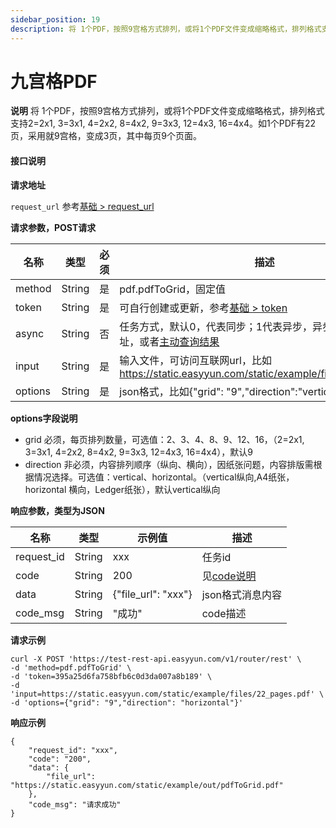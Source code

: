 ```yaml
---
sidebar_position: 19
description: 将 1个PDF，按照9宫格方式排列，或将1个PDF文件变成缩略格式，排列格式支持2=2x1, 3=3x1, 4=2x2, 8=4x2, 9=3x3, 12=4x3, 16=4x4。如1个PDF有22页，采用就9宫格，变成3页，其中每页9个页面。
---
```


# 九宫格PDF


**说明**
将 1个PDF，按照9宫格方式排列，或将1个PDF文件变成缩略格式，排列格式支持2=2x1, 3=3x1, 4=2x2, 8=4x2, 9=3x3, 12=4x3, 16=4x4。如1个PDF有22页，采用就9宫格，变成3页，其中每页9个页面。


#### 接口说明

**请求地址**

`request_url` 参考[基础 > request_url](/docs/api/base#request-url)

**请求参数，POST请求**

| 名称 | 类型 | 必须 | 描述 |
| --- | --- | --- | --- |
| method | String | 是 | pdf.pdfToGrid，固定值 |
| token | String | 是 | 可自行创建或更新，参考[基础 > token](/docs/api/base#token)|
| async | String | 否 | 任务方式，默认0，代表同步；1代表异步，异步需要设置回调地址，或者[主动查询结果](/docs/api/pdf.task-result) |
| input | String | 是 | 输入文件，可访问互联网url，比如 https://static.easyyun.com/static/example/files/22_pages.pdf  |
| options | String | 是 | json格式，比如{"grid": "9","direction":"vertical"} |

**options字段说明**

- grid 必须，每页排列数量，可选值：2、3、4、8、9、12、16，（2=2x1, 3=3x1, 4=2x2, 8=4x2, 9=3x3, 12=4x3, 16=4x4），默认9
- direction 非必须，内容排列顺序（纵向、横向），因纸张问题，内容排版需根据情况选择。可选值：vertical、horizontal。（vertical纵向,A4纸张， horizontal 横向，Ledger纸张），默认vertical纵向



**响应参数，类型为JSON**

| 名称 | 类型 | 示例值 | 描述 |
| --- | --- | --- | --- |
| request_id | String | xxx | 任务id |
| code | String | 200 | 见[code说明](/docs/api/code) |
| data | String | {"file_url": "xxx"} | json格式消息内容 |
| code_msg | String | "成功" | code描述 |

**请求示例**
```shell
curl -X POST 'https://test-rest-api.easyyun.com/v1/router/rest' \
-d 'method=pdf.pdfToGrid' \
-d 'token=395a25d6fa758bfb6c0d3da007a8b189' \
-d 'input=https://static.easyyun.com/static/example/files/22_pages.pdf' \
-d 'options={"grid": "9","direction": "horizontal"}'
```

**响应示例**
```shell
{
	"request_id": "xxx",
	"code": "200",
	"data": {
		"file_url": "https://static.easyyun.com/static/example/out/pdfToGrid.pdf"
	},
	"code_msg": "请求成功"
}
```
